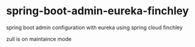 # spring-boot-admin-eureka-finchley

spring boot admin configuration with eureka using spring cloud finchley

zull is on maintaince mode
